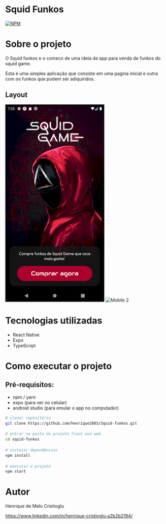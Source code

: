 # Squid Funkos
[![NPM](https://img.shields.io/npm/l/react)](https://github.com/devsuperior/sds1-wmazoni/blob/master/LICENSE) 

# Sobre o projeto

O Squid funkos e o comeco de uma ideia de app para venda de funkos do squid game.

Esta é uma simples aplicação que consiste em uma pagina inicial e outra com os funkos que podem ser adiquiridos.

## Layout
![Mobile 1](https://github.com/henrique2003/Squid-funkos/blob/master/src/assets/screens/home.png) ![Mobile 2](https://github.com/henrique2003/Squid-funkos/tree/master/src/assets/screens/store.png)

# Tecnologias utilizadas
- React Native
- Expo
- TypeScript

# Como executar o projeto

## Pré-requisitos:
- npm / yarn
- expo (para ver no celular)
- android studio (para emular o app no computador)


```bash
# clonar repositório
git clone https://github.com/henrique2003/Squid-funkos.git

# entrar na pasta do projeto front end web
cd squid-funkos

# instalar dependências
npm install

# executar o projeto
npm start
```

# Autor

Henrique de Melo Cristioglu

https://www.linkedin.com/in/henrique-cristioglu-a2b2b2194/
